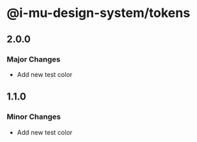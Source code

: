 # @i-mu-design-system/tokens

## 2.0.0

### Major Changes

- Add new test color

## 1.1.0

### Minor Changes

- Add new test color

